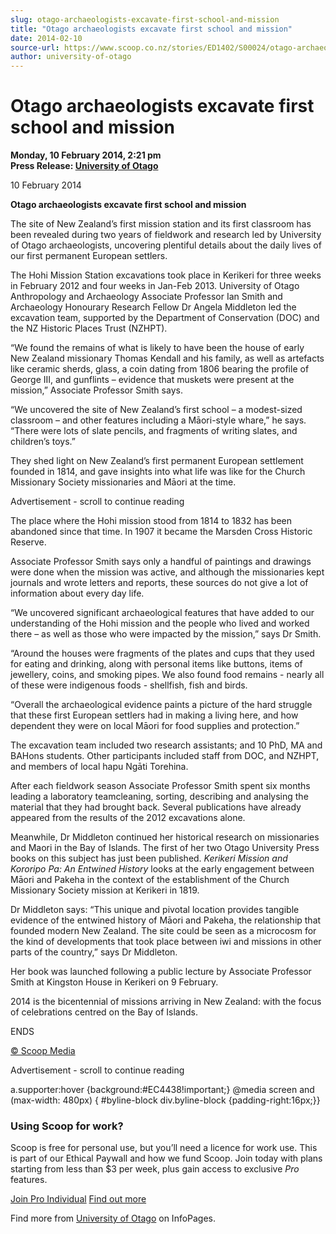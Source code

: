 ```yaml
---
slug: otago-archaeologists-excavate-first-school-and-mission
title: "Otago archaeologists excavate first school and mission"
date: 2014-02-10
source-url: https://www.scoop.co.nz/stories/ED1402/S00024/otago-archaeologists-excavate-first-school-and-mission.htm
author: university-of-otago
---
```

Otago archaeologists excavate first school and mission
======================================================

**Monday, 10 February 2014, 2:21 pm**  
**Press Release: [University of Otago](https://info.scoop.co.nz/University_of_Otago)**

10 February 2014

**Otago archaeologists excavate first school and mission**

The site of New Zealand’s first mission station and its first classroom has been revealed during two years of fieldwork and research led by University of Otago archaeologists, uncovering plentiful details about the daily lives of our first permanent European settlers.

The Hohi Mission Station excavations took place in Kerikeri for three weeks in February 2012 and four weeks in Jan-Feb 2013. University of Otago Anthropology and Archaeology Associate Professor Ian Smith and Archaeology Honourary Research Fellow Dr Angela Middleton led the excavation team, supported by the Department of Conservation (DOC) and the NZ Historic Places Trust (NZHPT).

“We found the remains of what is likely to have been the house of early New Zealand missionary Thomas Kendall and his family, as well as artefacts like ceramic sherds, glass, a coin dating from 1806 bearing the profile of George III, and gunflints – evidence that muskets were present at the mission,” Associate Professor Smith says.

“We uncovered the site of New Zealand’s first school – a modest-sized classroom – and other features including a Māori-style whare,” he says. “There were lots of slate pencils, and fragments of writing slates, and children’s toys.”

They shed light on New Zealand’s first permanent European settlement founded in 1814, and gave insights into what life was like for the Church Missionary Society missionaries and Māori at the time.

Advertisement - scroll to continue reading





The place where the Hohi mission stood from 1814 to 1832 has been abandoned since that time. In 1907 it became the Marsden Cross Historic Reserve.

Associate Professor Smith says only a handful of paintings and drawings were done when the mission was active, and although the missionaries kept journals and wrote letters and reports, these sources do not give a lot of information about every day life.

“We uncovered significant archaeological features that have added to our understanding of the Hohi mission and the people who lived and worked there – as well as those who were impacted by the mission,” says Dr Smith.

“Around the houses were fragments of the plates and cups that they used for eating and drinking, along with personal items like buttons, items of jewellery, coins, and smoking pipes. We also found food remains - nearly all of these were indigenous foods - shellfish, fish and birds.

“Overall the archaeological evidence paints a picture of the hard struggle that these first European settlers had in making a living here, and how dependent they were on local Māori for food supplies and protection.”

The excavation team included two research assistants; and 10 PhD, MA and BAHons students. Other participants included staff from DOC, and NZHPT, and members of local hapu Ngāti Torehina.

After each fieldwork season Associate Professor Smith spent six months leading a laboratory teamcleaning, sorting, describing and analysing the material that they had brought back. Several publications have already appeared from the results of the 2012 excavations alone.

Meanwhile, Dr Middleton continued her historical research on missionaries and Maori in the Bay of Islands. The first of her two Otago University Press books on this subject has just been published. _Kerikeri Mission and Kororipo Pa: An Entwined History_ looks at the early engagement between Māori and Pakeha in the context of the establishment of the Church Missionary Society mission at Kerikeri in 1819.

Dr Middleton says: “This unique and pivotal location provides tangible evidence of the entwined history of Māori and Pakeha, the relationship that founded modern New Zealand. The site could be seen as a microcosm for the kind of developments that took place between iwi and missions in other parts of the country,” says Dr Middleton.

Her book was launched following a public lecture by Associate Professor Smith at Kingston House in Kerikeri on 9 February.

2014 is the bicentennial of missions arriving in New Zealand: with the focus of celebrations centred on the Bay of Islands.

ENDS

[© Scoop Media](http://www.scoop.co.nz/about/terms.html)  

Advertisement - scroll to continue reading



a.supporter:hover {background:#EC4438!important;} @media screen and (max-width: 480px) { #byline-block div.byline-block {padding-right:16px;}}

### Using Scoop for work?

Scoop is free for personal use, but you’ll need a licence for work use. This is part of our Ethical Paywall and how we fund Scoop. Join today with plans starting from less than $3 per week, plus gain access to exclusive _Pro_ features.  
  
[Join Pro Individual](https://pro.scoop.co.nz/Individual/?from=ProIn24) [Find out more](https://pro.scoop.co.nz/using-scoop-for-work/?from=ProIn24)

Find more from [University of Otago](https://info.scoop.co.nz/University_of_Otago) on InfoPages.